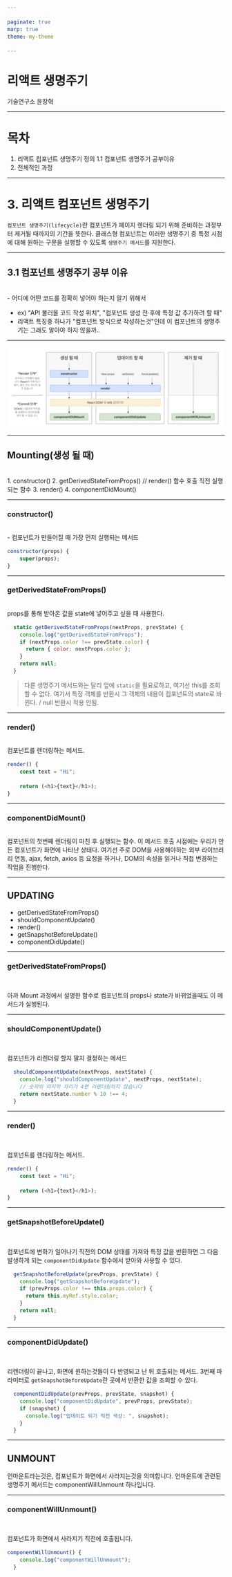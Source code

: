 ```yaml
---

paginate: true
marp: true
theme: my-theme

---
```


# 리액트 생명주기

기술연구소 윤장혁

---

# 목차

1. 리액트 컴포넌트 생명주기 정의
  1.1 컴포넌트 생명주기 공부이유
2. 전체적인 과정

---

# 3. 리액트 컴포넌트 생명주기

`컴포넌트 생명주기(lifecycle)`란 컴포넌트가 페이지 렌더링 되기 위해 준비하는 과정부터 제거될 때까지의 기간을 뜻한다.
클래스형 컴포넌트는 이러한 생명주기 중 특정 시점에 대해 원하는 구문을 실행할 수 있도록 `생명주기 메서드`를 지원한다.

---

## 3.1 컴포넌트 생명주기 공부 이유
<br />
- 어디에 어떤 코드를 정확히 넣어야 하는지 알기 위해서

   - ex) "API 불러올 코드 작성 위치", "컴포넌트 생성 전·후에 특정 값 추가하려 할 때"
- 리액트 특징중 하나가 "컴포넌트 방식으로 작성하는것"인데 이 컴포넌트의 생명주기는 그래도 알아야 하지 않을까..

---

![w:1150px](./images/component_render_tree.png)

---

## Mounting(생성 될 때)
<br />
1. constructor()
2. getDerivedStateFromProps() // render() 함수 호출 직전 실행되는 함수
3. render()
4. componentDidMount()

---



### constructor()
<br />
- 컴포넌트가 만들어질 때 가장 먼저 실행되는 메서드

```javascript
constructor(props) {
    super(props);
}
```

---

### getDerivedStateFromProps()
<br />
props를 통해 받아온 값을 state에 넣어주고 싶을 때 사용한다.

```javascript
  static getDerivedStateFromProps(nextProps, prevState) {
    console.log("getDerivedStateFromProps");
    if (nextProps.color !== prevState.color) {
      return { color: nextProps.color };
    }
    return null;
  }
```

> 다른 생명주기 메서드와는 달리 앞에 `static`을 필요로하고, 여기선 this를 조회할 수 없다.
> 여기서 특정 객체를 반환시 그 객체의 내용이 컴포넌트의 state로 바뀐다. / null 반환시 적용 안됨.

---

### render()
<br />
컴포넌트를 렌더링하는 메서드.

```javascript
render() {
    const text = "Hi";
    
    return (<h1>{text}</h1>);
}
```

---

### componentDidMount()
<br />
컴포넌트의 첫번째 렌더링이 마친 후 실행되는 함수. 이 메서드 호출 시점에는 우리가 만든 컴포넌트가
화면에 나타난 상태다.
여기선 주로 DOM을 사용해야하는 외부 라이브러리 연동, ajax, fetch, axios 등 요청을 하거나,
DOM의 속성을 읽거나 직접 변경하는 작업을 진행한다.

---

## UPDATING

- getDerivedStateFromProps()
- shouldComponentUpdate()
- render()
- getSnapshotBeforeUpdate()
- componentDidUpdate()

---

### getDerivedStateFromProps()
<br />

아까 Mount 과정에서 설명한 함수로 컴포넌트의 props나 state가 바뀌었을때도 이 메서드가 실행된다.

---

### shouldComponentUpdate()
<br />

컴포넌트가 리렌더링 할지 말지 결정하는 메서드

```javascript
  shouldComponentUpdate(nextProps, nextState) {
    console.log("shouldComponentUpdate", nextProps, nextState);
    // 숫자의 마지막 자리가 4면 리렌더링하지 않습니다
    return nextState.number % 10 !== 4;
  }
```

---

### render()
<br />

컴포넌트를 렌더링하는 메서드.

```javascript
render() {
    const text = "Hi";
    
    return (<h1>{text}</h1>);
}
```

---

### getSnapshotBeforeUpdate()
<br />

컴포넌트에 변화가 일어나기 직전의 DOM 상태를 가져와 특정 값을 반환하면 그 다음 발생하게 되는
`componentDidUpdate` 함수에서 받아와 사용할 수 있다.

```javascript
  getSnapshotBeforeUpdate(prevProps, prevState) {  
    console.log("getSnapshotBeforeUpdate");
    if (prevProps.color !== this.props.color) {
      return this.myRef.style.color;
    }
    return null;
  }
```

---

### componentDidUpdate()
<br />

리렌더링이 끝나고, 화면에 원하는것들이 다 반영되고 난 뒤 호출되는 메서드.
3번째 파라미터로 `getSnapshotBeforeUpdate`란 곳에서 반환한 값을 조회할 수 있다.

```javascript
  componentDidUpdate(prevProps, prevState, snapshot) {
    console.log("componentDidUpdate", prevProps, prevState);
    if (snapshot) {
      console.log("업데이트 되기 직전 색상: ", snapshot);
    }
  }
```

---

## UNMOUNT

언마운트라는것은, 컴포넌트가 화면에서 사라지는것을 의미합니다. 언마운트에 관련된 생명주기 메서드는 componentWillUnmount 하나입니다.

---

### componentWillUnmount()

<br />

컴포넌트가 화면에서 사라지기 직전에 호출됩니다.

```javascript
componentWillUnmount() {
    console.log("componentWillUnmount");
  }
```